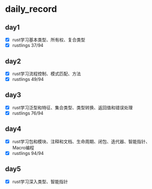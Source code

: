 # daily_record

## day1

- [x] rust学习基本类型、所有权、复合类型
- [x] rustlings 37/94

## day2
- [x] rust学习流程控制、模式匹配、方法
- [x] rustlings 49/94

## day3
- [x] rust学习泛型和特征、集合类型、类型转换、返回值和错误处理
- [x] rustlings 76/94

## day4
- [x] rust学习包和模块、注释和文档、生命周期、闭包、迭代器、智能指针、Macro编程
- [x] rustlings 94/94

## day5
- [x] rust学习深入类型、智能指针

